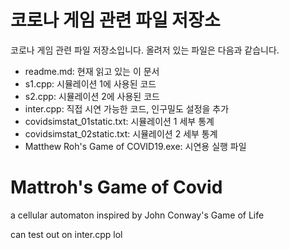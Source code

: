 # 코로나 게임 관련 파일 저장소
코로나 게임 관련 파일 저장소입니다. 올려저 있는 파일은 다음과 같습니다.
 - readme.md: 현재 읽고 있는 이 문서
 - s1.cpp: 시뮬레이션 1에 사용된 코드
 - s2.cpp: 시뮬레이션 2에 사용된 코드
 - inter.cpp: 직접 시연 가능한 코드, 인구밀도 설정을 추가
 - covidsimstat_01static.txt: 시뮬레이션 1 세부 통계
 - covidsimstat_02static.txt: 시뮬레이션 2 세부 통계
 - Matthew Roh's Game of COVID19.exe: 시연용 실행 파일

# Mattroh's Game of Covid
a cellular automaton inspired by John Conway's Game of Life

can test out on inter.cpp lol
